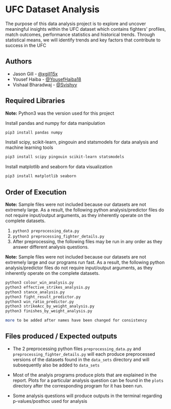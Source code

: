 # UFC Dataset Analysis

The purpose of this data analysis project is to explore and uncover meaningful insights within the UFC dataset which contains fighters' profiles, match outcomes, performance statistics and historical trends. Through statistical means, we will identify trends and key factors that contribute to success in the UFC

## Authors

- Jason Gill - [@xgill15x](https://github.com/xgill15x)
- Yousef Haiba - [@YousefHaiba18](https://github.com/YousefHaiba18)
- Vishaal Bharadwaj - [@Svishyy](https://github.com/Svishyy)

## Required Libraries

**Note:** Python3 was the version used for this project

Install pandas and numpy for data manipulation

```bash
pip3 install pandas numpy
```

Install scipy, scikit-learn, pingouin and statsmodels for data analysis and machine learning tools

```bash
pip3 install scipy pingouin scikit-learn statsmodels
```

Install matplotlib and seaborn for data visualization

```bash
pip3 install matplotlib seaborn
```

## Order of Execution

**Note:** Sample files were not included because our datasets are not extremely large. As a result, the following python analysis/predictor files do not require input/output arguments, as they inherently operate on the complete datasets.

1. `python3 preprocessing_data.py`
2. `python3 preprocessing_fighter_details.py`
3. After preprocessing, the following files may be run in any order as they answer different analysis questions.

**Note:** Sample files were not included because our datasets are not extremely large and our programs run fast. As a result, the following python analysis/predictor files do not require input/output arguments, as they inherently operate on the complete datasets.

```bash
python3 colour_win_analysis.py
python3 effective_strikes_analysis.py
python3 stance_analysis.py
python3 fight_result_predictor.py
python3 win_ratio_predictor.py
python3 strikeAcc_by_weight_analysis.py
python3 finishes_by_weight_analysis.py

more to be added after names have been changed for consistency
```

## Files produced / Expected outputs

- The 2 preprocessing python files `preprocessing_data.py` and `preprocessing_fighter_details.py` will each produce preprocessed versions of the datasets found in the `data_sets` directory and will subsequently also be added to `data_sets`

- Most of the analyis programs produce plots that are explained in the report. Plots for a particular analysis question can be found in the `plots` directory after the corresponding program for it has been run.

- Some analysis questions will produce outputs in the terminal regarding p-values/posthoc used for analysis
